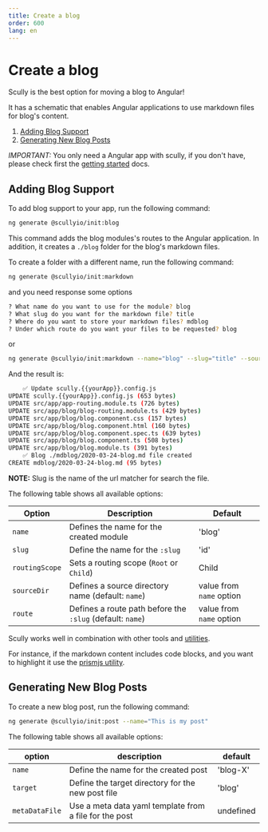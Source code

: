 ```yaml
---
title: Create a blog
order: 600
lang: en
---
```


# Create a blog

Scully is the best option for moving a blog to Angular!

It has a schematic that enables Angular applications to use markdown files for blog's content.

1. [Adding Blog Support](#adding-blog-support)
2. [Generating New Blog Posts](#generating-new-blog-posts)

_IMPORTANT:_ You only need a Angular app with scully, if you don't have, please check first the [getting started](/docs/getting-started) docs.

## Adding Blog Support

To add blog support to your app, run the following command:

```bash
ng generate @scullyio/init:blog
```

This command adds the blog modules's routes to the Angular application. In addition, it creates a `./blog` folder for the blog's markdown files.

To create a folder with a different name, run the following command:

```bash
ng generate @scullyio/init:markdown
```

and you need response some options

```bash
? What name do you want to use for the module? blog
? What slug do you want for the markdown file? title
? Where do you want to store your markdown files? mdblog
? Under which route do you want your files to be requested? blog
```

or

```bash
ng generate @scullyio/init:markdown --name="blog" --slug="title" --source-dir="mdblog" --route="blog"
```

And the result is:

```bash
    ✅️ Update scully.{{yourApp}}.config.js
UPDATE scully.{{yourApp}}.config.js (653 bytes)
UPDATE src/app/app-routing.module.ts (726 bytes)
UPDATE src/app/blog/blog-routing.module.ts (429 bytes)
UPDATE src/app/blog/blog.component.css (157 bytes)
UPDATE src/app/blog/blog.component.html (160 bytes)
UPDATE src/app/blog/blog.component.spec.ts (639 bytes)
UPDATE src/app/blog/blog.component.ts (508 bytes)
UPDATE src/app/blog/blog.module.ts (391 bytes)
    ✅️ Blog ./mdblog/2020-03-24-blog.md file created
CREATE mdblog/2020-03-24-blog.md (95 bytes)
```

**NOTE:** Slug is the name of the url matcher for search the file.

The following table shows all available options:

| Option         | Description                                               | Default                  |
| -------------- | --------------------------------------------------------- | ------------------------ |
| `name`         | Defines the name for the created module                   | 'blog'                   |
| `slug`         | Define the name for the `:slug`                           | 'id'                     |
| `routingScope` | Sets a routing scope (`Root` or `Child`)                  | Child                    |
| `sourceDir`    | Defines a source directory name (default: `name`)         | value from `name` option |
| `route`        | Defines a route path before the `:slug` (default: `name`) | value from `name` option |

Scully works well in combination with other tools and [utilities](utils.md).

For instance, if the markdown content includes code blocks, and you want to highlight it use the
[prismjs utility](/docs/utils.md#syntax-highlighting-using-prismjs).

## Generating New Blog Posts

To create a new blog post, run the following command:

```bash
ng generate @scullyio/init:post --name="This is my post"
```

The following table shows all available options:

| option         | description                                            | default   |
| -------------- | ------------------------------------------------------ | --------- |
| `name`         | Define the name for the created post                   | 'blog-X'  |
| `target`       | Define the target directory for the new post file      | 'blog'    |
| `metaDataFile` | Use a meta data yaml template from a file for the post | undefined |
